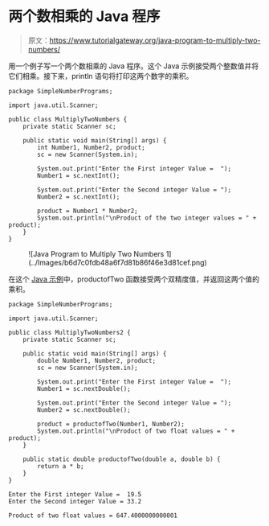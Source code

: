 # 两个数相乘的 Java 程序

> 原文：<https://www.tutorialgateway.org/java-program-to-multiply-two-numbers/>

用一个例子写一个两个数相乘的 Java 程序。这个 Java 示例接受两个整数值并将它们相乘。接下来，println 语句将打印这两个数字的乘积。

```
package SimpleNumberPrograms;

import java.util.Scanner;

public class MultiplyTwoNumbers {
	private static Scanner sc;

	public static void main(String[] args) {
		int Number1, Number2, product;
		sc = new Scanner(System.in);

		System.out.print("Enter the First integer Value =  ");
		Number1 = sc.nextInt();

		System.out.print("Enter the Second integer Value = ");
		Number2 = sc.nextInt();

		product = Number1 * Number2;
		System.out.println("\nProduct of the two integer values = " + product);
	}
}
```

<figure class="wp-block-image size-large">![Java Program to Multiply Two Numbers 1](../Images/b6d7c0fdb48a6f7d81b86f46e3d81cef.png)</figure>

在这个 [Java 示例](https://www.tutorialgateway.org/learn-java-programs/)中，productofTwo 函数接受两个双精度值，并返回这两个值的乘积。

```
package SimpleNumberPrograms;

import java.util.Scanner;

public class MultiplyTwoNumbers2 {
	private static Scanner sc;

	public static void main(String[] args) {
		double Number1, Number2, product;
		sc = new Scanner(System.in);

		System.out.print("Enter the First integer Value =  ");
		Number1 = sc.nextDouble();

		System.out.print("Enter the Second integer Value = ");
		Number2 = sc.nextDouble();

		product = productofTwo(Number1, Number2);
		System.out.println("\nProduct of two float values = " + product);
	}

	public static double productofTwo(double a, double b) {
		return a * b;
	}
}
```

```
Enter the First integer Value =  19.5
Enter the Second integer Value = 33.2

Product of two float values = 647.4000000000001
```